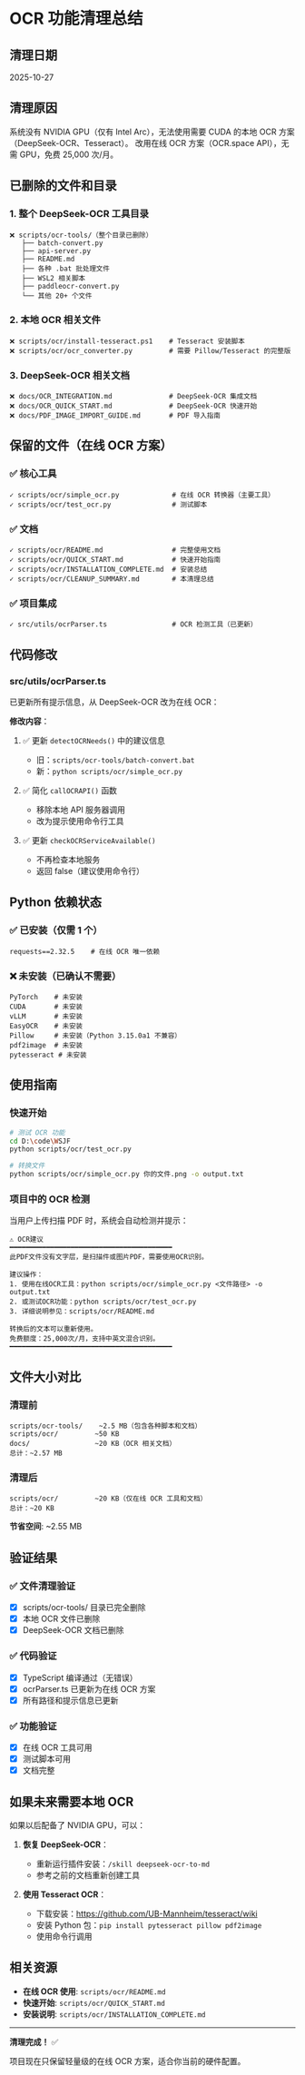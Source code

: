 # OCR 功能清理总结

## 清理日期
2025-10-27

## 清理原因
系统没有 NVIDIA GPU（仅有 Intel Arc），无法使用需要 CUDA 的本地 OCR 方案（DeepSeek-OCR、Tesseract）。
改用在线 OCR 方案（OCR.space API），无需 GPU，免费 25,000 次/月。

## 已删除的文件和目录

### 1. 整个 DeepSeek-OCR 工具目录
```
❌ scripts/ocr-tools/（整个目录已删除）
   ├── batch-convert.py
   ├── api-server.py
   ├── README.md
   ├── 各种 .bat 批处理文件
   ├── WSL2 相关脚本
   ├── paddleocr-convert.py
   └── 其他 20+ 个文件
```

### 2. 本地 OCR 相关文件
```
❌ scripts/ocr/install-tesseract.ps1    # Tesseract 安装脚本
❌ scripts/ocr/ocr_converter.py         # 需要 Pillow/Tesseract 的完整版
```

### 3. DeepSeek-OCR 相关文档
```
❌ docs/OCR_INTEGRATION.md              # DeepSeek-OCR 集成文档
❌ docs/OCR_QUICK_START.md              # DeepSeek-OCR 快速开始
❌ docs/PDF_IMAGE_IMPORT_GUIDE.md       # PDF 导入指南
```

## 保留的文件（在线 OCR 方案）

### ✅ 核心工具
```
✓ scripts/ocr/simple_ocr.py             # 在线 OCR 转换器（主要工具）
✓ scripts/ocr/test_ocr.py               # 测试脚本
```

### ✅ 文档
```
✓ scripts/ocr/README.md                 # 完整使用文档
✓ scripts/ocr/QUICK_START.md            # 快速开始指南
✓ scripts/ocr/INSTALLATION_COMPLETE.md  # 安装总结
✓ scripts/ocr/CLEANUP_SUMMARY.md        # 本清理总结
```

### ✅ 项目集成
```
✓ src/utils/ocrParser.ts                # OCR 检测工具（已更新）
```

## 代码修改

### src/utils/ocrParser.ts
已更新所有提示信息，从 DeepSeek-OCR 改为在线 OCR：

**修改内容**：
1. ✅ 更新 `detectOCRNeeds()` 中的建议信息
   - 旧：`scripts/ocr-tools/batch-convert.bat`
   - 新：`python scripts/ocr/simple_ocr.py`

2. ✅ 简化 `callOCRAPI()` 函数
   - 移除本地 API 服务器调用
   - 改为提示使用命令行工具

3. ✅ 更新 `checkOCRServiceAvailable()`
   - 不再检查本地服务
   - 返回 false（建议使用命令行）

## Python 依赖状态

### ✅ 已安装（仅需 1 个）
```
requests==2.32.5    # 在线 OCR 唯一依赖
```

### ❌ 未安装（已确认不需要）
```
PyTorch    # 未安装
CUDA       # 未安装
vLLM       # 未安装
EasyOCR    # 未安装
Pillow     # 未安装（Python 3.15.0a1 不兼容）
pdf2image  # 未安装
pytesseract # 未安装
```

## 使用指南

### 快速开始
```bash
# 测试 OCR 功能
cd D:\code\WSJF
python scripts/ocr/test_ocr.py

# 转换文件
python scripts/ocr/simple_ocr.py 你的文件.png -o output.txt
```

### 项目中的 OCR 检测
当用户上传扫描 PDF 时，系统会自动检测并提示：
```
⚠️ OCR建议
━━━━━━━━━━━━━━━━━━━━━━━━━━━━━━━━━━━━━━━━
此PDF文件没有文字层，是扫描件或图片PDF，需要使用OCR识别。

建议操作：
1. 使用在线OCR工具：python scripts/ocr/simple_ocr.py <文件路径> -o output.txt
2. 或测试OCR功能：python scripts/ocr/test_ocr.py
3. 详细说明参见：scripts/ocr/README.md

转换后的文本可以重新使用。
免费额度：25,000次/月，支持中英文混合识别。
━━━━━━━━━━━━━━━━━━━━━━━━━━━━━━━━━━━━━━━━
```

## 文件大小对比

### 清理前
```
scripts/ocr-tools/    ~2.5 MB（包含各种脚本和文档）
scripts/ocr/         ~50 KB
docs/                ~20 KB（OCR 相关文档）
总计：~2.57 MB
```

### 清理后
```
scripts/ocr/         ~20 KB（仅在线 OCR 工具和文档）
总计：~20 KB
```

**节省空间**: ~2.55 MB

## 验证结果

### ✅ 文件清理验证
- [x] scripts/ocr-tools/ 目录已完全删除
- [x] 本地 OCR 文件已删除
- [x] DeepSeek-OCR 文档已删除

### ✅ 代码验证
- [x] TypeScript 编译通过（无错误）
- [x] ocrParser.ts 已更新为在线 OCR 方案
- [x] 所有路径和提示信息已更新

### ✅ 功能验证
- [x] 在线 OCR 工具可用
- [x] 测试脚本可用
- [x] 文档完整

## 如果未来需要本地 OCR

如果以后配备了 NVIDIA GPU，可以：

1. **恢复 DeepSeek-OCR**：
   - 重新运行插件安装：`/skill deepseek-ocr-to-md`
   - 参考之前的文档重新创建工具

2. **使用 Tesseract OCR**：
   - 下载安装：https://github.com/UB-Mannheim/tesseract/wiki
   - 安装 Python 包：`pip install pytesseract pillow pdf2image`
   - 使用命令行调用

## 相关资源

- **在线 OCR 使用**: `scripts/ocr/README.md`
- **快速开始**: `scripts/ocr/QUICK_START.md`
- **安装说明**: `scripts/ocr/INSTALLATION_COMPLETE.md`

---

**清理完成！** ✅

项目现在只保留轻量级的在线 OCR 方案，适合你当前的硬件配置。
